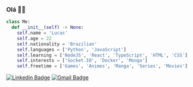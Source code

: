 ### Olá 👋🏼
```python
class Me:
  def __init__(self) -> None:
    self.name = 'Lucas'
    self.age = 22
    self.nationality = 'Brazilian'
    self.languages = ['Python', 'JavaScript']
    self.learning = ['NodeJS', 'React', 'TypeScript', 'HTML', 'CSS']
    self.interests = ['Socket.IO', 'Docker', 'Mongo']
    self.freetime = ['Games', 'Animes', 'Manga', 'Series', 'Movies']
```

[![Linkedin Badge](https://img.shields.io/badge/-LinkedIn-blue?style=flat-square&logo=Linkedin&logoColor=white&link=https://www.linkedin.com/in/lucasemanuel8x/)](https://www.linkedin.com/in/lucasemanuel8x/)
[![Gmail Badge](https://img.shields.io/badge/-Gmail-c14438?style=flat-square&logo=Gmail&logoColor=white&link=mailto:lucasemanuel8x@gmail.com)](mailto:lucasemanuel8x@gmail.com)
 

<!--
**Lucas8x/Lucas8x** is a ✨ _special_ ✨ repository because its `README.md` (this file) appears on your GitHub profile.

Here are some ideas to get you started:

- 🔭 I’m currently working on ...
- 🌱 I’m currently learning ...
- 👯 I’m looking to collaborate on ...
- 🤔 I’m looking for help with ...
- 💬 Ask me about ...
- 📫 How to reach me: ...
- 😄 Pronouns: ...
- ⚡ Fun fact: ...
-->
